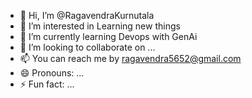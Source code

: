 - 👋 Hi, I’m @RagavendraKurnutala
- 👀 I’m interested in Learning new things
- 🌱 I’m currently learning Devops with GenAi
- 💞️ I’m looking to collaborate on ...
- 📫 You can reach me by ragavendra5652@gmail.com
- 😄 Pronouns: ...
- ⚡ Fun fact: ...

<!---
RagavendraKurnutala/RagavendraKurnutala is a ✨ special ✨ repository because its `README.md` (this file) appears on your GitHub profile.
You can click the Preview link to take a look at your changes.
--->
